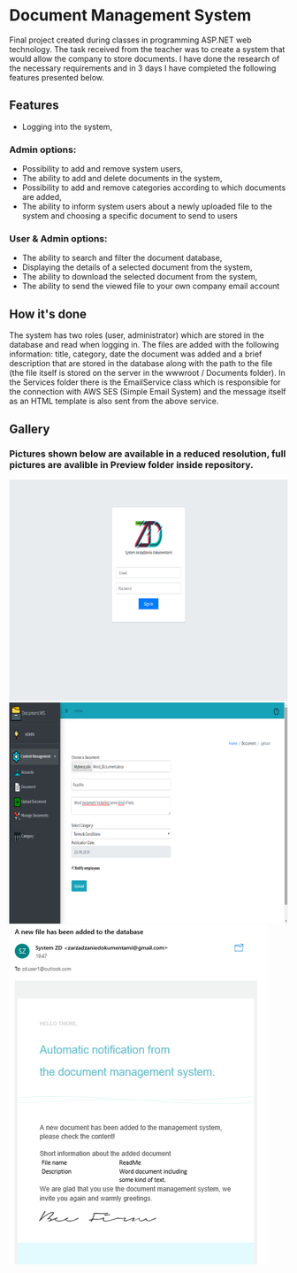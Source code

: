 # Document Management System

Final project created during classes in programming ASP.NET web technology.
The task received from the teacher was to create a system that would allow the company to store documents.
I have done the research of the necessary requirements and in 3 days I have completed the following features presented below.

## Features

* Logging into the system,

### Admin options:
* Possibility to add and remove system users,
* The ability to add and delete documents in the system,
* Possibility to add and remove categories according to which documents are added,
* The ability to inform system users about a newly uploaded file to the system and choosing a specific document to send to users

### User & Admin options:
* The ability to search and filter the document database,
* Displaying the details of a selected document from the system,
* The ability to download the selected document from the system,
* The ability to send the viewed file to your own company email account

## How it's done
The system has two roles (user, administrator) which are stored in the database and read when logging in. The files are added with the following information: title, category, date the document was added and a brief description that are stored in the database along with the path to the file (the file itself is stored on the server in the wwwroot / Documents folder).
In the Services folder there is the EmailService class which is responsible for the connection with AWS SES (Simple Email System) and the message itself as an HTML template is also sent from the above service.


## Gallery

### Pictures shown below are available in a reduced resolution, full pictures are avalible in Preview folder inside repository.

<img src="https://github.com/mapisarek/DocumentManagement/blob/master/Preview/LoginForm.png" width=700 height=400/>
<img src="https://github.com/mapisarek/DocumentManagement/blob/master/Preview/AddDocument.png" width=700 height=400/>
<img src="https://github.com/mapisarek/DocumentManagement/blob/master/Preview/MailTemplate.PNG">

